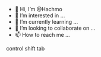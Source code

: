 - 👋 Hi, I’m @Hachmo
- 👀 I’m interested in ...
- 🌱 I’m currently learning ...
- 💞️ I’m looking to collaborate on ...
- 📫 How to reach me ...

<!---
Hachmo/Hachmo is a ✨ special ✨ repository because its `README.md` (this file) appears on your GitHub profile.
You can click the Preview link to take a look at your changes.
--->
control shift
tab

